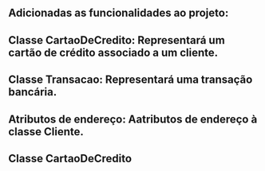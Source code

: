 ## Adicionadas as funcionalidades ao projeto:

## Classe CartaoDeCredito: Representará um cartão de crédito associado a um cliente.

## Classe Transacao: Representará uma transação bancária.

## Atributos de endereço: Aatributos de endereço à classe Cliente.

## Classe CartaoDeCredito
